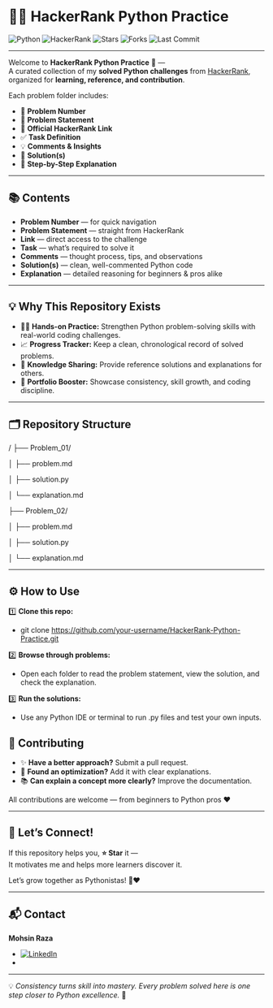 # 🐍✨ HackerRank Python Practice

![Python](https://img.shields.io/badge/Python-3.x-blue?logo=python&logoColor=white)
![HackerRank](https://img.shields.io/badge/HackerRank-Challenges-brightgreen?logo=hackerrank&logoColor=white)
![Stars](https://img.shields.io/github/stars/your-username/HackerRank-Python-Practice?style=social)
![Forks](https://img.shields.io/github/forks/your-username/HackerRank-Python-Practice?style=social)
![Last Commit](https://img.shields.io/github/last-commit/your-username/HackerRank-Python-Practice?color=blue)

---

Welcome to **HackerRank Python Practice** 🚀 —  
A curated collection of my **solved Python challenges** from [HackerRank](https://www.hackerrank.com/), organized for **learning, reference, and contribution**.

Each problem folder includes:  
- 📌 **Problem Number**  
- 📝 **Problem Statement**  
- 🔗 **Official HackerRank Link**  
- ✅ **Task Definition**  
- 💡 **Comments & Insights**  
- 🧩 **Solution(s)**  
- 📂 **Step-by-Step Explanation**  

---

## 📚 Contents
- **Problem Number** — for quick navigation  
- **Problem Statement** — straight from HackerRank  
- **Link** — direct access to the challenge  
- **Task** — what’s required to solve it  
- **Comments** — thought process, tips, and observations  
- **Solution(s)** — clean, well-commented Python code  
- **Explanation** — detailed reasoning for beginners & pros alike  

---

## 💡 Why This Repository Exists
- 👨‍💻 **Hands-on Practice:** Strengthen Python problem-solving skills with real-world coding challenges.  
- 📈 **Progress Tracker:** Keep a clean, chronological record of solved problems.  
- 🧠 **Knowledge Sharing:** Provide reference solutions and explanations for others.  
- 💼 **Portfolio Booster:** Showcase consistency, skill growth, and coding discipline.  

---

## 🗂️ Repository Structure

/
├── Problem_01/

│ ├── problem.md

│ ├── solution.py

│ └── explanation.md

├── Problem_02/

│ ├── problem.md

│ ├── solution.py

│ └── explanation.md


---

## ⚙️ How to Use

1️⃣ **Clone this repo:**
- git clone https://github.com/your-username/HackerRank-Python-Practice.git

2️⃣ **Browse through problems:**
- Open each folder to read the problem statement, view the solution, and check the explanation.

3️⃣ **Run the solutions:**
- Use any Python IDE or terminal to run .py files and test your own inputs.

## 🤝 Contributing
- ✨ **Have a better approach?** Submit a pull request.  
- 🚀 **Found an optimization?** Add it with clear explanations.  
- 📚 **Can explain a concept more clearly?** Improve the documentation.  

All contributions are welcome — from beginners to Python pros ❤️  

---

## 🌟 Let’s Connect!
If this repository helps you, **⭐ Star** it —  
It motivates me and helps more learners discover it.  

Let’s grow together as Pythonistas! 🐍❤️  

---

## 📬 Contact
**Mohsin Raza**  

- [![LinkedIn](https://img.shields.io/badge/LinkedIn-0077B5?style=for-the-badge&logo=linkedin&logoColor=white)](https://www.linkedin.com/in/mohsin--raza)
- 
---

💡 *Consistency turns skill into mastery. Every problem solved here is one step closer to Python excellence.* 🚀

